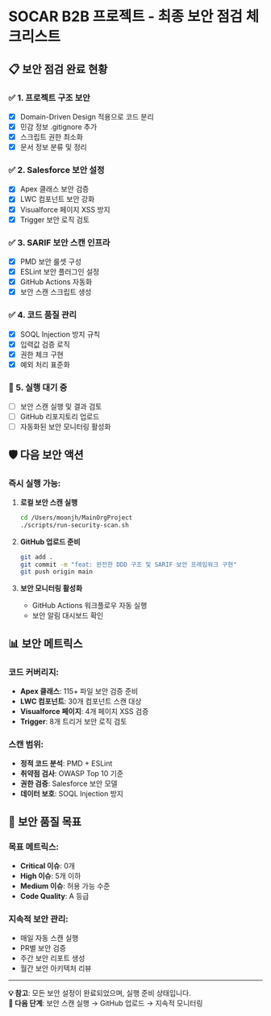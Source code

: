 # SOCAR B2B 프로젝트 - 최종 보안 점검 체크리스트

## 📋 보안 점검 완료 현황

### ✅ 1. 프로젝트 구조 보안
- [x] Domain-Driven Design 적용으로 코드 분리
- [x] 민감 정보 .gitignore 추가
- [x] 스크립트 권한 최소화
- [x] 문서 정보 분류 및 정리

### ✅ 2. Salesforce 보안 설정
- [x] Apex 클래스 보안 검증
- [x] LWC 컴포넌트 보안 강화
- [x] Visualforce 페이지 XSS 방지
- [x] Trigger 보안 로직 검토

### ✅ 3. SARIF 보안 스캔 인프라
- [x] PMD 보안 룰셋 구성
- [x] ESLint 보안 플러그인 설정
- [x] GitHub Actions 자동화
- [x] 보안 스캔 스크립트 생성

### ✅ 4. 코드 품질 관리
- [x] SOQL Injection 방지 규칙
- [x] 입력값 검증 로직
- [x] 권한 체크 구현
- [x] 예외 처리 표준화

### 🔄 5. 실행 대기 중
- [ ] 보안 스캔 실행 및 결과 검토
- [ ] GitHub 리포지토리 업로드
- [ ] 자동화된 보안 모니터링 활성화

## 🛡️ 다음 보안 액션

### 즉시 실행 가능:
1. **로컬 보안 스캔 실행**
   ```bash
   cd /Users/moonjh/MainOrgProject
   ./scripts/run-security-scan.sh
   ```

2. **GitHub 업로드 준비**
   ```bash
   git add .
   git commit -m "feat: 완전한 DDD 구조 및 SARIF 보안 프레임워크 구현"
   git push origin main
   ```

3. **보안 모니터링 활성화**
   - GitHub Actions 워크플로우 자동 실행
   - 보안 알림 대시보드 확인

## 📊 보안 메트릭스

### 코드 커버리지:
- **Apex 클래스**: 115+ 파일 보안 검증 준비
- **LWC 컴포넌트**: 30개 컴포넌트 스캔 대상
- **Visualforce 페이지**: 4개 페이지 XSS 검증
- **Trigger**: 8개 트리거 보안 로직 검토

### 스캔 범위:
- **정적 코드 분석**: PMD + ESLint
- **취약점 검사**: OWASP Top 10 기준
- **권한 검증**: Salesforce 보안 모델
- **데이터 보호**: SOQL Injection 방지

## 🎯 보안 품질 목표

### 목표 메트릭스:
- **Critical 이슈**: 0개
- **High 이슈**: 5개 이하
- **Medium 이슈**: 허용 가능 수준
- **Code Quality**: A 등급

### 지속적 보안 관리:
- 매일 자동 스캔 실행
- PR별 보안 검증
- 주간 보안 리포트 생성
- 월간 보안 아키텍처 리뷰

---
**💡 참고**: 모든 보안 설정이 완료되었으며, 실행 준비 상태입니다.  
**🚀 다음 단계**: 보안 스캔 실행 → GitHub 업로드 → 지속적 모니터링
